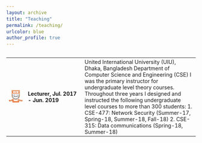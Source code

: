 ```yaml
---
layout: archive
title: "Teaching"
permalink: /teaching/
urlcolor: blue
author_profile: true
---
```


<style>
table, tr, td {
    border: none;
	font-size: 14px;
}
  
</style>
<div style="height:250px;overflow:auto;border:0px;border-collapse: collapse;" >
	<table  border="none" style="border:0px;border-collapse: collapse;" rules="none" >
	<colgroup>
       	<col span="1" style="width: 10%;">
	<col span="1" style="width: 30%;">
       	<col span="1" style="width: 60%;">
	</colgroup>

<tr>
<td> <img src="https://github.com/SumitTarafder/sumittarafder.github.io/blob/master/files/UIU.jpg"/> </td>
<td> <b> Lecturer, Jul. 2017 - Jun. 2019 </b> </td> 
<td> 
United International University (UIU), Dhaka, Bangladesh
Department of Computer Science and Engineering (CSE)
I was the primary instructor for undergraduate level theory courses. Throughout three years I designed and instructed the following undergraduate level courses to more than 300 students:
1. CSE-477: Network Security (Summer-17, Spring-18, Summer-18, Fall-18)
2. CSE-315: Data communications (Spring-18, Summer-18) 
</td>
</tr>
